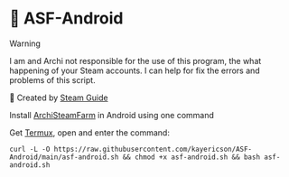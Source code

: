 # 🍃 ASF-Android
> [!WARNING]
> I am and Archi not responsible for the use of this program, the what happening of your Steam accounts. I can help for fix the errors and problems of this script.

📄 Created by [Steam Guide](https://steamcommunity.com/sharedfiles/filedetails/?id=2570297945) 

Install [ArchiSteamFarm](https://github.com/JustArchiNET/ArchiSteamFarm) in Android using one command

Get [Termux](https://f-droid.org/ru/packages/com.termux/), open and enter the command:
```
curl -L -O https://raw.githubusercontent.com/kayericson/ASF-Android/main/asf-android.sh && chmod +x asf-android.sh && bash asf-android.sh
```

